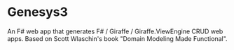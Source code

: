 # Genesys3

An F# web app that generates F# / Giraffe / Giraffe.ViewEngine CRUD web apps. Based on Scott Wlaschin's book "Domain Modeling Made Functional".
